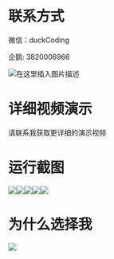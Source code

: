 # 联系方式

微信：duckCoding

企鹅: 3820006966

![在这里插入图片描述](http://upload.cxycsx.vip/91ab4bcb4f2c4c6db86365bb6d6e9c62.jpeg)

# 详细视频演示

请联系我获取更详细的演示视频

# 运行截图

![](http://www.bysj52.com/uploadfile/ueditor/image/202306/%E6%AF%95%E8%AE%BEspringboot136%E4%BA%BA%E5%8F%A3%E8%80%81%E9%BE%84%E5%8C%96%E7%A4%BE%E5%8C%BA%E6%9C%8D%E5%8A%A1%E4%B8%8E%E7%AE%A1%E7%90%86%E5%B9%B3%E5%8F%B0%E6%AF%95%E4%B8%9A%E8%AE%BE%E8%AE%A1/1.png)![](http://www.bysj52.com/uploadfile/ueditor/image/202306/%E6%AF%95%E8%AE%BEspringboot136%E4%BA%BA%E5%8F%A3%E8%80%81%E9%BE%84%E5%8C%96%E7%A4%BE%E5%8C%BA%E6%9C%8D%E5%8A%A1%E4%B8%8E%E7%AE%A1%E7%90%86%E5%B9%B3%E5%8F%B0%E6%AF%95%E4%B8%9A%E8%AE%BE%E8%AE%A1/5.png)![](http://www.bysj52.com/uploadfile/ueditor/image/202306/%E6%AF%95%E8%AE%BEspringboot136%E4%BA%BA%E5%8F%A3%E8%80%81%E9%BE%84%E5%8C%96%E7%A4%BE%E5%8C%BA%E6%9C%8D%E5%8A%A1%E4%B8%8E%E7%AE%A1%E7%90%86%E5%B9%B3%E5%8F%B0%E6%AF%95%E4%B8%9A%E8%AE%BE%E8%AE%A1/3.png)![](http://www.bysj52.com/uploadfile/ueditor/image/202306/%E6%AF%95%E8%AE%BEspringboot136%E4%BA%BA%E5%8F%A3%E8%80%81%E9%BE%84%E5%8C%96%E7%A4%BE%E5%8C%BA%E6%9C%8D%E5%8A%A1%E4%B8%8E%E7%AE%A1%E7%90%86%E5%B9%B3%E5%8F%B0%E6%AF%95%E4%B8%9A%E8%AE%BE%E8%AE%A1/4.png)![](http://www.bysj52.com/uploadfile/ueditor/image/202306/%E6%AF%95%E8%AE%BEspringboot136%E4%BA%BA%E5%8F%A3%E8%80%81%E9%BE%84%E5%8C%96%E7%A4%BE%E5%8C%BA%E6%9C%8D%E5%8A%A1%E4%B8%8E%E7%AE%A1%E7%90%86%E5%B9%B3%E5%8F%B0%E6%AF%95%E4%B8%9A%E8%AE%BE%E8%AE%A1/2.png)

# 为什么选择我

![](http://upload.cxycsx.vip/%E7%A8%8B%E5%BA%8F%E8%AE%BE%E8%AE%A1.png)

